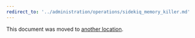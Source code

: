```yaml
---
redirect_to: '../administration/operations/sidekiq_memory_killer.md'
---
```


This document was moved to [another location](../administration/operations/sidekiq_memory_killer.md).

<!-- This redirect file can be deleted after February 1, 2021. -->
<!-- Before deletion, see: https://docs.gitlab.com/ee/development/documentation/#move-or-rename-a-page -->
